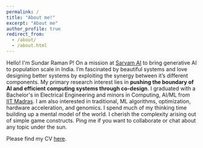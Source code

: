 ```yaml
---
permalink: /
title: "About me!"
excerpt: "About me"
author_profile: true
redirect_from: 
  - /about/
  - /about.html
---
```


Hello! I'm Sundar Raman P! On a mission at [Sarvam AI](https://www.sarvam.ai/) to bring generative AI to population scale in India. I’m fascinated by beautiful systems and love designing better systems by exploiting the synergy between it’s different components. My primary research interest lies in **pushing the boundary of AI and efficient computing systems through co-design**. I graduated with a Bachelor's in Electrical Engineering and minors in Computing, AI/ML from [IIT Madras](https://www.iitm.ac.in/). I am also interested in traditional, ML algorithms, optimization, hardware acceleration, and genomics. I spend much of my thinking time building up a mental model of the world. I cherish the complexity arising out of simple game constructs. Ping me if you want to collaborate or chat about any topic under the sun. 

Please find my CV [here](https://drive.google.com/file/d/1JzpAbgEW6jZUCNxKLrVsUjt-ngKPseIA/view?usp=share_link).
